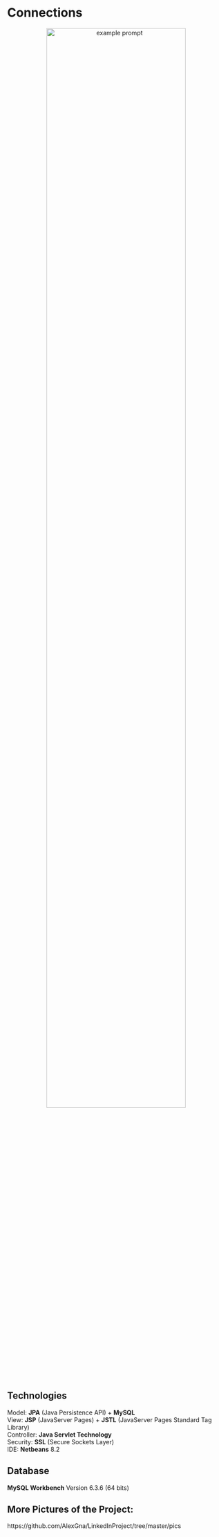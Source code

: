 # Connections

<p align="center"> <img src="https://user-images.githubusercontent.com/44316752/49393551-3ee29280-f73a-11e8-88e2-6326baa4bcdc.gif" alt="example prompt" width="80%" height="80%" /></p>

<h2>Technologies</h2>
Model: <b>JPA</b> (Java Persistence API) + <b>MySQL</b> </br>
View: <b>JSP</b> (JavaServer Pages) + <b>JSTL</b> (JavaServer Pages Standard Tag Library) </br>
Controller: <b>Java Servlet Technology</b> </br>
Security: <b>SSL</b> (Secure Sockets Layer) </br>
IDE: <b>Netbeans</b> 8.2

<h2> Database </h2>
<b>MySQL Workbench</b> Version 6.3.6 (64 bits)

<h2>More Pictures of the Project:</h2>
https://github.com/AlexGna/LinkedInProject/tree/master/pics

